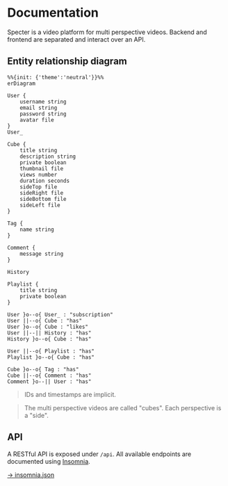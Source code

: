 # Documentation

Specter is a video platform for multi perspective videos.
Backend and frontend are separated and interact over an API.

## Entity relationship diagram

```mermaid
%%{init: {'theme':'neutral'}}%%
erDiagram

User {
    username string
    email string
    password string
    avatar file
}
User_

Cube {
    title string
    description string
    private boolean
    thumbnail file
    views number
    duration seconds
    sideTop file
    sideRight file
    sideBottom file
    sideLeft file
}

Tag {
    name string
}

Comment {
    message string
}

History

Playlist {
    title string
    private boolean
}

User }o--o{ User_ : "subscription"
User ||--o{ Cube : "has"
User }o--o{ Cube : "likes"
User ||--|| History : "has"
History }o--o{ Cube : "has"

User ||--o{ Playlist : "has"
Playlist }o--o{ Cube : "has"

Cube }o--o{ Tag : "has"
Cube ||--o{ Comment : "has"
Comment }o--|| User : "has"
```

> IDs and timestamps are implicit.
 
> The multi perspective videos are called "cubes". Each perspective is a "side".
 
## API

A RESTful API is exposed under `/api`.
All available endpoints are documented using [Insomnia](https://insomnia.rest/).

[→ insomnia.json](insomnia.json)
